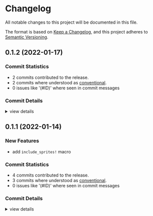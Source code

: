 # Changelog

All notable changes to this project will be documented in this file.

The format is based on [Keep a Changelog](https://keepachangelog.com/en/1.0.0/),
and this project adheres to [Semantic Versioning](https://semver.org/spec/v2.0.0.html).

## 0.1.2 (2022-01-17)

### Commit Statistics

<csr-read-only-do-not-edit/>

 - 2 commits contributed to the release.
 - 2 commits where understood as [conventional](https://www.conventionalcommits.org).
 - 0 issues like '(#ID)' where seen in commit messages

### Commit Details

<csr-read-only-do-not-edit/>

<details><summary>view details</summary>

 * **Uncategorized**
    - fix crates' descriptions ([`2bed060`](https://github.com/ZetaNumbers/wasm4-rs/commit/2bed0608fe6d1f95412b53e4b2a100c6d9413898))
    - fix license ([`7e163bd`](https://github.com/ZetaNumbers/wasm4-rs/commit/7e163bdedd898202b4009fd19a79e286592174a0))
</details>

## 0.1.1 (2022-01-14)

### New Features

 - <csr-id-06dc6afedf6ea051c5927fd06f0b7fd84a6bb55b/> add `include_sprites!` macro

### Commit Statistics

<csr-read-only-do-not-edit/>

 - 4 commits contributed to the release.
 - 3 commits where understood as [conventional](https://www.conventionalcommits.org).
 - 0 issues like '(#ID)' where seen in commit messages

### Commit Details

<csr-read-only-do-not-edit/>

<details><summary>view details</summary>

 * **Uncategorized**
    - Release wasm4-common v0.1.1 ([`2869077`](https://github.com/ZetaNumbers/wasm4-rs/commit/2869077643b320e0645b9ea387499f78197841ee))
    - update changelogs ([`a0f0eb4`](https://github.com/ZetaNumbers/wasm4-rs/commit/a0f0eb4c388e0b91a9edda291aa61f10e3388229))
    - bump versions ([`ac05404`](https://github.com/ZetaNumbers/wasm4-rs/commit/ac05404fc96f0089d40dd55f238da870f683526f))
    - add `include_sprites!` macro ([`06dc6af`](https://github.com/ZetaNumbers/wasm4-rs/commit/06dc6afedf6ea051c5927fd06f0b7fd84a6bb55b))
</details>

